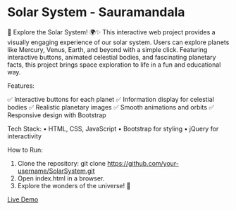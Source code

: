 # Solar System - Sauramandala
🚀 Explore the Solar System! 🌍✨
This interactive web project provides a visually engaging experience of our solar system. Users can explore planets like Mercury, Venus, Earth, and beyond with a simple click. Featuring interactive buttons, animated celestial bodies, and fascinating planetary facts, this project brings space exploration to life in a fun and educational way.

Features:

✅ Interactive buttons for each planet
✅ Information display for celestial bodies
✅ Realistic planetary images
✅ Smooth animations and orbits
✅ Responsive design with Bootstrap

Tech Stack:
• HTML, CSS, JavaScript
• Bootstrap for styling
• jQuery for interactivity

How to Run:
1. Clone the repository: git clone https://github.com/your-username/SolarSystem.git
2. Open index.html in a browser.
3. Explore the wonders of the universe! 🌌

[Live Demo](https://sauramandala.netlify.app)
